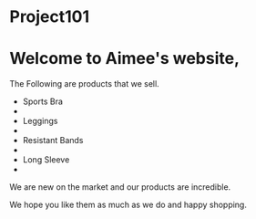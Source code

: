 # Project101
<!DOCTYPE html>
<html>
<head>
<title> Good Girl Gone Global</title>
</head>
<body>

<h1>Welcome to Aimee's website, </h1>

<p>The Following are products that we sell.</p>
  <ul>
    <li>Sports Bra<li>
    <li>Leggings<li>
    <li>Resistant Bands<li>
    <li>Long Sleeve<li>
  </ul>
<p>We are new on the market and our products are incredible.</p>
<p>We hope you like them as much as we do and happy shopping.</p>

</body>
</html>
